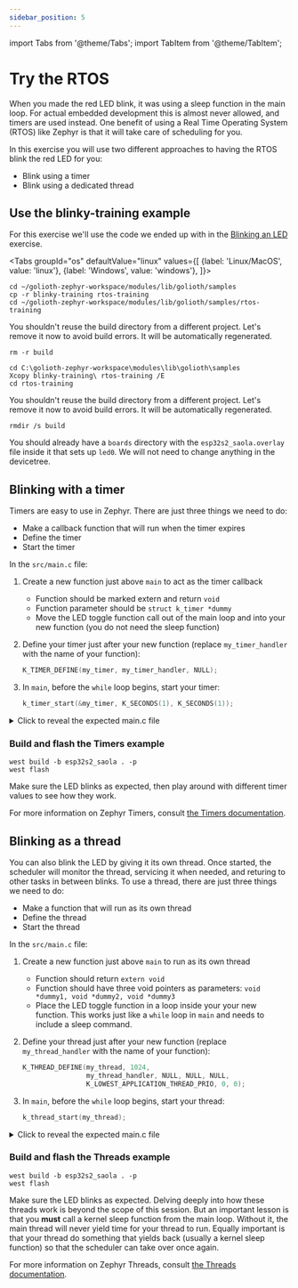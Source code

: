 ```yaml
---
sidebar_position: 5
---
```


import Tabs from '@theme/Tabs';
import TabItem from '@theme/TabItem';

# Try the RTOS

When you made the red LED blink, it was using a sleep function in the main loop. For actual embedded development this is almost never allowed, and timers are used instead. One benefit of using a Real Time Operating System (RTOS) like Zephyr is that it will take care of scheduling for you.

In this exercise you will use two different approaches to having the RTOS blink the red LED for you:

* Blink using a timer
* Blink using a dedicated thread

## Use the blinky-training example

For this exercise we'll use the code we ended up with in the [Blinking an LED](mapping-gpio.md) exercise.

<Tabs
groupId="os"
defaultValue="linux"
values={[
{label: 'Linux/MacOS', value: 'linux'},
{label: 'Windows', value: 'windows'},
]}>

<TabItem value="linux">

```shell
cd ~/golioth-zephyr-workspace/modules/lib/golioth/samples
cp -r blinky-training rtos-training
cd ~/golioth-zephyr-workspace/modules/lib/golioth/samples/rtos-training
```

You shouldn't reuse the build directory from a different project. Let's remove it now to avoid build errors. It will be automatically regenerated.

```shell
rm -r build
```

</TabItem>
<TabItem value="windows">

```shell
cd C:\golioth-zephyr-workspace\modules\lib\golioth\samples
Xcopy blinky-training\ rtos-training /E
cd rtos-training
```

You shouldn't reuse the build directory from a different project. Let's remove it now to avoid build errors. It will be automatically regenerated.

```shell
rmdir /s build
```

</TabItem>
</Tabs>

You should already have a `boards` directory with the `esp32s2_saola.overlay` file inside it that sets up `led0`. We will not need to change anything in the devicetree.

## Blinking with a timer

Timers are easy to use in Zephyr. There are just three things we need to do:

* Make a callback function that will run when the timer expires
* Define the timer
* Start the timer

In the `src/main.c` file:

1. Create a new function just above `main` to act as the timer callback
    * Function should be marked extern and return `void`
    * Function parameter should be `struct k_timer *dummy`
    * Move the LED toggle function call out of the main loop and into your new function (you do not need the sleep function)
2. Define your timer just after your new function (replace `my_timer_handler` with the name of your function):

    ```c
    K_TIMER_DEFINE(my_timer, my_timer_handler, NULL);
    ```

3. In `main`, before the `while` loop begins, start your timer:

    ```c
    k_timer_start(&my_timer, K_SECONDS(1), K_SECONDS(1));
    ```

<details><summary>Click to reveal the expected main.c file</summary>

```c excerpts from main.c
void my_timer_handler(struct k_timer *dummy) {
	gpio_pin_toggle_dt(&led);
}

K_TIMER_DEFINE(my_timer, my_timer_handler, NULL);

void main(void)
{
	int ret;

	if (!device_is_ready(led.port)) {
		return;
	}

	ret = gpio_pin_configure_dt(&led, GPIO_OUTPUT_ACTIVE);
	if (ret < 0) {
		return;
	}

	k_timer_start(&my_timer, K_SECONDS(1), K_SECONDS(1));

	while (1) {
		k_msleep(SLEEP_TIME_MS);
	}
}
```

When starting the timer, there are two time values. The first is how long to wait before the first timer expiry. The second is the the wait before each subsequent expiry. So you could wait `K_SECONDS(5)` at the beginning, and then set the blink rate to `K_MSEC(500)`. You can also do a one-shot timer by setting the second value to `K_NO_WAIT`.

</details>

### Build and flash the Timers example

```shell
west build -b esp32s2_saola . -p
west flash
```

Make sure the LED blinks as expected, then play around with different timer values to see how they work.

For more information on Zephyr Timers, consult [the Timers documentation](https://docs.zephyrproject.org/latest/kernel/services/timing/timers.html).

## Blinking as a thread

You can also blink the LED by giving it its own thread. Once started, the scheduler will monitor the thread, servicing it when needed, and returing to other tasks in between blinks. To use a thread, there are just three things we need to do:

* Make a function that will run as its own thread
* Define the thread
* Start the thread

In the `src/main.c` file:

1. Create a new function just above `main` to run as its own thread
    * Function should return `extern void`
    * Function should have three void pointers as parameters: `void *dummy1, void *dummy2, void *dummy3`
    * Place the LED toggle function in a loop inside your your new function. This works just like a `while` loop in `main` and needs to include a sleep command.

2. Define your thread just after your new function (replace `my_thread_handler` with the name of your function):

    ```c
    K_THREAD_DEFINE(my_thread, 1024,
					my_thread_handler, NULL, NULL, NULL,
					K_LOWEST_APPLICATION_THREAD_PRIO, 0, 0);
    ```

3. In `main`, before the `while` loop begins, start your thread:

    ```c
    k_thread_start(my_thread);
    ```

<details><summary>Click to reveal the expected main.c file</summary>

```c excerpts from main.c
static void my_thread_handler(void *dummy1, void *dummy2, void *dummy3) {
	while (1) {
		gpio_pin_toggle_dt(&led);
		k_sleep(K_SECONDS(1));
	}
}

K_THREAD_DEFINE(my_thread, 1024,
				my_thread_handler, NULL, NULL, NULL,
				K_LOWEST_APPLICATION_THREAD_PRIO, 0, 0);

void main(void)
{
	int ret;

	if (!device_is_ready(led.port)) {
		return;
	}

	ret = gpio_pin_configure_dt(&led, GPIO_OUTPUT_ACTIVE);
	if (ret < 0) {
		return;
	}

	k_thread_start(my_thread);

	while (1) {
		k_sleep(K_SECONDS(1));
	}
}
```

When defining the thread, we told Zephyr the name we want to assign to the thread, the number of bytes to use for the thread's stack, the function to run whenever the thread is serviced, and the priority level.

</details>

### Build and flash the Threads example

```shell
west build -b esp32s2_saola . -p
west flash
```

Make sure the LED blinks as expected. Delving deeply into how these threads work is beyond the scope of this session. But an important lesson is that you **must** call a kernel sleep function from the main loop. Without it, the main thread will never yield time for your thread to run. Equally important is that your thread do something that yields back (usually a kernel sleep function) so that the scheduler can take over once again.

For more information on Zephyr Threads, consult [the Threads documentation](https://docs.zephyrproject.org/latest/kernel/services/threads/index.html).
